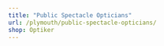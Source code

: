 ```yaml
---
title: "Public Spectacle Opticians"
url: /plymouth/public-spectacle-opticians/
shop: Optiker
---
```

